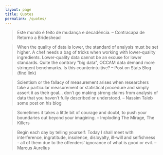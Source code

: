 ```yaml
---
layout: page
title: Quotes
permalink: /quotes/
---
```


> Este mundo é feito de mudança e decadência.         &ndash; Contracapa de Retorno a Brideshead

> When the quality of data is lower, the standard of analysis must be set higher. A chef needs a bag of tricks when working with lower-quality ingredients. Lower-quality data cannot be an excuse for lower standards. Quite the contrary "big data", OCCAM data demand more stringent benchmarks. Is this counterintuitive?         &ndash; Post on Stats Blog (find link)

> Scientism or the fallacy of measurement arises when researchers take a particular measurement or statistical procedure and simply assert it as their goal... don’t go making strong claims from analysis of data that you haven’t fully described or understood.          &ndash; Nassim Taleb some post on his blog

> Sometimes it takes a little bit of courage and doubt, to push your boundaries out beyond your imagining.         &ndash; Imploding The Mirage, The Killers

> Begin each day by telling yourself: Today I shall meet with interference, ingratitude, insolence, disloyalty, ill-will and selfishness - all of them due to the offenders' ignorance of what is good or evil.         &ndash; Marcus Aurelius
